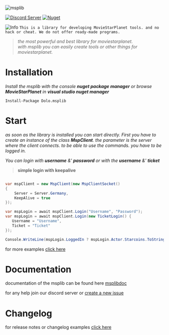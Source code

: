 
![msplib](https://files.catbox.moe/lq201t.jpg)

[![Discord Server](https://img.shields.io/discord/708318629112053841?color=darkcyan&label=Discord&logo=Discord&logoColor=white&style=flat-square)](https://discord.gg/dolo) 
[![Nuget](https://img.shields.io/nuget/v/Dolo.msplib?logo=nuget&style=flat-square)](https://www.nuget.org/packages/Dolo.msplib/)

![Info](https://placehold.it/15/F09B9D/000000?text=+) `This is a library for developing MovieStarPlanet tools. and no hack or cheat. We do not offer ready-made programs.`  

> *the most powerful and best library for moviestarplanet.*   
> *with msplib you can easily create tools or other things for moviestarplanet.* 

# Installation

*Install the msplib with the console **nuget package manager** or browse **MovieStarPlanet** in **visual studio nuget manager***

```
Install-Package Dolo.msplib
```

# Start

*as soon as the library is installed you can start directly. First you have to create an instance of the class **MspClient**. the parameter is the server where the client connects. to be able to use the commands. you have to be logged in.*   

*You can login with **username** &' **password** or with the **username** &' **ticket***

> **simple login with keepalive**

```cs

var mspClient = new MspClient(new MspClientSocket()
{
    Server = Server.Germany,
    KeepAlive = true
});

var mspLogin = await mspClient.Login("Username", "Password");
var mspLogin = await mspClient.Login(new TicketLogin() {
   Username = "Username",
   Ticket = "Ticket"
});

Console.WriteLine(mspLogin.LoggedIn ? mspLogin.Actor.Starcoins.ToString() : mspLogin.Status);

```

for more examples [click here](https://github.com/cydolo/mspLib/tree/master/msp)

# Documentation

documentation of the msplib can be found here [msplibdoc](https://msplib.cbkdz.eu)
 
for any help join our discord server or [create a new issue](https://github.com/cydolo/mspLib/issues)

# Changelog

for release notes or changelog examples [click here](https://github.com/cydolo/mspLib/blob/master/msp/changelog.md)
